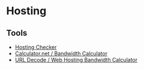 # Hosting

## Tools

- [Hosting Checker](https://hostingchecker.com/)
- [Calculator.net / Bandwidth Calculator](https://calculator.net/bandwidth-calculator.html)
- [URL Decode / Web Hosting Bandwidth Calculator](https://url-decode.com/tool/web-hosting-bandwidth-calculator)

